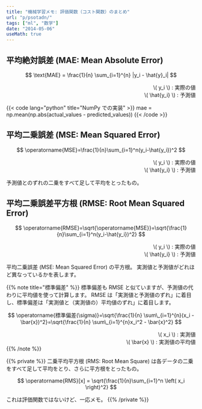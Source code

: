 ```yaml
---
title: "機械学習メモ: 評価関数（コスト関数）のまとめ"
url: "p/psotadn/"
tags: ["ml", "数学"]
date: "2014-05-06"
useMath: true
---
```


平均絶対誤差 (MAE: Mean Absolute Error)
----

$$
  \text{MAE} = \frac{1}{n} \sum_{i=1}^{n} |y_i - \hat{y}_i|
$$

<div style="text-align: right">
  \( y_i \) : 実際の値<br/>
  \( \hat{y_i} \) : 予測値
</div>

{{< code lang="python" title="NumPy での実装" >}}
mae = np.mean(np.abs(actual_values - predicted_values))
{{< /code >}}


平均二乗誤差 (MSE: Mean Squared Error)
----

$$
  \operatorname{MSE}=\frac{1}{n}\sum_{i=1}^n(y_i-\hat{y_i})^2
$$

<div style="text-align: right">
  \( y_i \) : 実際の値<br/>
  \( \hat{y_i} \) : 予測値
</div>

予測値とのずれの二乗をすべて足して平均をとったもの。


平均二乗誤差平方根 (RMSE: Root Mean Squared Error) <!-- 2017-04-11 -->
----

$$
  \operatorname{RMSE}=\sqrt{\operatorname{MSE}}=\sqrt{\frac{1}{n}\sum_{i=1}^n(y_i-\hat{y_i})^2}
$$

<div style="text-align: right">
  \( y_i \) : 実際の値<br/>
  \( \hat{y_i} \) : 予測値
</div>

平均二乗誤差 (MSE: Mean Squared Error) の平方根。
実測値と予測値がどれほど異なっているかを表します。

{{% note title="標準偏差" %}}
標準偏差も RMSE と似ていますが、予測値の代わりに平均値を使って計算します。
RMSE は「実測値と予測値のずれ」に着目し、標準偏差は「実測値と（実測値の）平均値のずれ」に着目します。

$$
  \operatorname{標準偏差(\sigma)}=\sqrt{\frac{1}{n} \sum\_{i=1}^{n}(x_i - \bar{x})^2}=\sqrt{\frac{1}{n} \sum\_{i=1}^{n}x_i^2 - \bar{x}^2}
$$

<div style="text-align: right">
  \( x_i \) : 実測値<br/>
  \( \bar{x} \) : 実測値の平均値
</div>
{{% /note %}}

{{% private %}}
二乗平均平方根 (RMS: Root Mean Square) は各データの二乗をすべて足して平均をとり、さらに平方根をとったもの。

$$
  \operatorname{RMS}[x] = \sqrt{\frac{1}{n}\sum_{i=1}^n \left( x_i \right)^2}
$$

これは評価関数ではないけど、一応メモ。
{{% /private %}}


